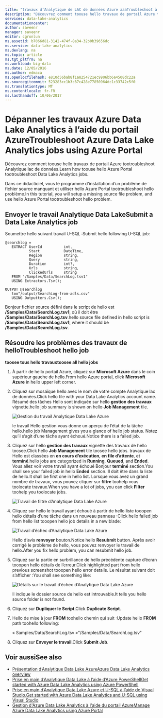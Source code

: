 ```yaml
---
title: "travaux d’Analytique de LAC de données Azure aaaTroubleshoot à l’aide du portail Azure | Documents Microsoft"
description: "Découvrez comment toouse hello travaux de portail Azure tootroubleshoot Analytique lac de données. "
services: data-lake-analytics
documentationcenter: 
author: saveenr
manager: saveenr
editor: cgronlun
ms.assetid: b7066d81-3142-474f-8a34-32b0b39656dc
ms.service: data-lake-analytics
ms.devlang: na
ms.topic: article
ms.tgt_pltfrm: na
ms.workload: big-data
ms.date: 12/05/2016
ms.author: edmaca
ms.openlocfilehash: e810d56bab8f1a8254721ec9906bb6a4508dc22a
ms.sourcegitcommit: 523283cc1b3c37c428e77850964dc1c33742c5f0
ms.translationtype: MT
ms.contentlocale: fr-FR
ms.lasthandoff: 10/06/2017
---
```

# <a name="troubleshoot-azure-data-lake-analytics-jobs-using-azure-portal"></a><span data-ttu-id="31471-103">Dépanner les travaux Azure Data Lake Analytics à l’aide du portail Azure</span><span class="sxs-lookup"><span data-stu-id="31471-103">Troubleshoot Azure Data Lake Analytics jobs using Azure Portal</span></span>
<span data-ttu-id="31471-104">Découvrez comment toouse hello travaux de portail Azure tootroubleshoot Analytique lac de données.</span><span class="sxs-lookup"><span data-stu-id="31471-104">Learn how toouse hello Azure Portal tootroubleshoot Data Lake Analytics jobs.</span></span>

<span data-ttu-id="31471-105">Dans ce didacticiel, vous le programme d’installation d’un problème de fichier source manquant et utiliser hello Azure Portal tootroubleshoot hello problème.</span><span class="sxs-lookup"><span data-stu-id="31471-105">In this tutorial, you will setup a missing source file problem, and use hello Azure Portal tootroubleshoot hello problem.</span></span>

## <a name="submit-a-data-lake-analytics-job"></a><span data-ttu-id="31471-106">Envoyer le travail Analytique Data Lake</span><span class="sxs-lookup"><span data-stu-id="31471-106">Submit a Data Lake Analytics job</span></span>

<span data-ttu-id="31471-107">Soumettre hello suivant travail U-SQL :</span><span class="sxs-lookup"><span data-stu-id="31471-107">Submit hello following U-SQL job:</span></span>

```
@searchlog =
   EXTRACT UserId          int,
           Start           DateTime,
           Region          string,
           Query           string,
           Duration        int?,
           Urls            string,
           ClickedUrls     string
   FROM "/Samples/Data/SearchLog.tsv1"
   USING Extractors.Tsv();

OUTPUT @searchlog   
   too"/output/SearchLog-from-adls.csv"
   USING Outputters.Csv();
```
    
<span data-ttu-id="31471-108">Bonjour fichier source défini dans le script de hello est **/Samples/Data/SearchLog.tsv1**, où il doit être **/Samples/Data/SearchLog.tsv**.</span><span class="sxs-lookup"><span data-stu-id="31471-108">hello source file defined in hello script is **/Samples/Data/SearchLog.tsv1**, where it should be **/Samples/Data/SearchLog.tsv**.</span></span>


## <a name="troubleshoot-hello-job"></a><span data-ttu-id="31471-109">Résoudre les problèmes des travaux de hello</span><span class="sxs-lookup"><span data-stu-id="31471-109">Troubleshoot hello job</span></span>

<span data-ttu-id="31471-110">**toosee tous hello travaux**</span><span class="sxs-lookup"><span data-stu-id="31471-110">**toosee all hello jobs**</span></span>

1. <span data-ttu-id="31471-111">À partir de hello portail Azure, cliquez sur **Microsoft Azure** dans le coin supérieur gauche de hello.</span><span class="sxs-lookup"><span data-stu-id="31471-111">From hello Azure portal, click **Microsoft Azure** in hello upper left corner.</span></span>
2. <span data-ttu-id="31471-112">Cliquez sur mosaïque hello avec le nom de votre compte Analytique lac de données.</span><span class="sxs-lookup"><span data-stu-id="31471-112">Click hello tile with your Data Lake Analytics account name.</span></span>  <span data-ttu-id="31471-113">Résumé des tâches Hello sont indiquée sur hello **gestion des travaux** vignette.</span><span class="sxs-lookup"><span data-stu-id="31471-113">hello job summary is shown on hello **Job Management** tile.</span></span>

    ![Gestion du travail Analytique Data Lake Azure](./media/data-lake-analytics-monitor-and-troubleshoot-tutorial/data-lake-analytics-job-management.png)

    <span data-ttu-id="31471-115">le travail Hello gestion vous donne un aperçu de l’état de la tâche hello.</span><span class="sxs-lookup"><span data-stu-id="31471-115">hello job Management gives you a glance of hello job status.</span></span> <span data-ttu-id="31471-116">Notez qu’il s’agit d’une tâche ayant échoué.</span><span class="sxs-lookup"><span data-stu-id="31471-116">Notice there is a failed job.</span></span>
3. <span data-ttu-id="31471-117">Cliquez sur hello **gestion des travaux** vignette des travaux de hello toosee.</span><span class="sxs-lookup"><span data-stu-id="31471-117">Click hello **Job Management** tile toosee hello jobs.</span></span> <span data-ttu-id="31471-118">travaux de Hello est classées en **en cours d’exécution**, **en file d’attente**, et **terminé**.</span><span class="sxs-lookup"><span data-stu-id="31471-118">hello jobs are categorized in **Running**, **Queued**, and **Ended**.</span></span> <span data-ttu-id="31471-119">Vous allez voir votre travail ayant échoué Bonjour **terminé** section.</span><span class="sxs-lookup"><span data-stu-id="31471-119">You shall see your failed job in hello **Ended** section.</span></span> <span data-ttu-id="31471-120">Il doit être dans la liste de hello.</span><span class="sxs-lookup"><span data-stu-id="31471-120">It shall be first one in hello list.</span></span> <span data-ttu-id="31471-121">Lorsque vous avez un grand nombre de travaux, vous pouvez cliquer sur **filtre** toohelp vous toolocate travaux.</span><span class="sxs-lookup"><span data-stu-id="31471-121">When you have a lot of jobs, you can click **Filter** toohelp you toolocate jobs.</span></span>

    ![Travail de filtre d’Analytique Data Lake Azure](./media/data-lake-analytics-monitor-and-troubleshoot-tutorial/data-lake-analytics-filter-jobs.png)
4. <span data-ttu-id="31471-123">Cliquez sur hello le travail ayant échoué à partir de hello liste tooopen hello détails d’une tâche dans un nouveau panneau :</span><span class="sxs-lookup"><span data-stu-id="31471-123">Click hello failed job from hello list tooopen hello job details in a new blade:</span></span>

    ![Travail d’échec d’Analytique Data Lake Azure](./media/data-lake-analytics-monitor-and-troubleshoot-tutorial/data-lake-analytics-failed-job.png)

    <span data-ttu-id="31471-125">Hello d’avis **renvoyer** bouton.</span><span class="sxs-lookup"><span data-stu-id="31471-125">Notice hello **Resubmit** button.</span></span> <span data-ttu-id="31471-126">Après avoir corrigé le problème de hello, vous pouvez renvoyer le travail de hello.</span><span class="sxs-lookup"><span data-stu-id="31471-126">After you fix hello problem, you can resubmit hello job.</span></span>
5. <span data-ttu-id="31471-127">Cliquez sur la partie en surbrillance de hello précédente capture d’écran tooopen hello détails de l’erreur.</span><span class="sxs-lookup"><span data-stu-id="31471-127">Click highlighted part from hello previous screenshot tooopen hello error details.</span></span>  <span data-ttu-id="31471-128">Le résultat suivant doit s’afficher :</span><span class="sxs-lookup"><span data-stu-id="31471-128">You shall see something like:</span></span>

    ![Détails sur le travail d’échec d’Analytique Data Lake Azure](./media/data-lake-analytics-monitor-and-troubleshoot-tutorial/data-lake-analytics-failed-job-details.png)

    <span data-ttu-id="31471-130">Il indique le dossier source de hello est introuvable.</span><span class="sxs-lookup"><span data-stu-id="31471-130">It tells you hello source folder is not found.</span></span>
6. <span data-ttu-id="31471-131">Cliquez sur **Dupliquer le Script**.</span><span class="sxs-lookup"><span data-stu-id="31471-131">Click **Duplicate Script**.</span></span>
7. <span data-ttu-id="31471-132">Hello de mise à jour **FROM** toohello chemin qui suit :</span><span class="sxs-lookup"><span data-stu-id="31471-132">Update hello **FROM** path toohello following:</span></span>

    <span data-ttu-id="31471-133">« Samples/Data/SearchLog.tsv »</span><span class="sxs-lookup"><span data-stu-id="31471-133">"/Samples/Data/SearchLog.tsv"</span></span>
8. <span data-ttu-id="31471-134">Cliquez sur **Envoyer le travail**.</span><span class="sxs-lookup"><span data-stu-id="31471-134">Click **Submit Job**.</span></span>

## <a name="see-also"></a><span data-ttu-id="31471-135">Voir aussi</span><span class="sxs-lookup"><span data-stu-id="31471-135">See also</span></span>
* [<span data-ttu-id="31471-136">Présentation d’Analytique Data Lake Azure</span><span class="sxs-lookup"><span data-stu-id="31471-136">Azure Data Lake Analytics overview</span></span>](data-lake-analytics-overview.md)
* [<span data-ttu-id="31471-137">Prise en main d’Analytique Data Lake à l’aide d’Azure PowerShell</span><span class="sxs-lookup"><span data-stu-id="31471-137">Get started with Azure Data Lake Analytics using Azure PowerShell</span></span>](data-lake-analytics-get-started-powershell.md)
* [<span data-ttu-id="31471-138">Prise en main d’Analytique Data Lake Azure et U-SQL à l’aide de Visual Studio.</span><span class="sxs-lookup"><span data-stu-id="31471-138">Get started with Azure Data Lake Analytics and U-SQL using Visual Studio</span></span>](data-lake-analytics-u-sql-get-started.md)
* [<span data-ttu-id="31471-139">Gestion d'Azure Data Lake Analytics à l'aide du portail Azure</span><span class="sxs-lookup"><span data-stu-id="31471-139">Manage Azure Data Lake Analytics using Azure Portal</span></span>](data-lake-analytics-manage-use-portal.md)
